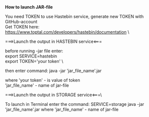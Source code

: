 **How to launch JAR-file**

You need TOKEN to use Hastebin service, generate new TOKEN with GitHub-account \
Get TOKEN here: https://www.toptal.com/developers/hastebin/documentation \


===>Launch the output in HASTEBIN service<===

before running -jar file enter: \
export SERVICE=hastebin \
export TOKEN='your token' \

then enter command: java -jar 'jar_file_name'.jar 

where 'your token' - is value of token \
'jar_file_name' - name of jar-file



===>Launch the output in STORAGE service<===\

To launch in Terminal enter the command: SERVICE=storage java -jar 'jar_file_name'.jar
where 'jar_file_name' - name of jar-file




